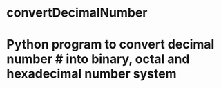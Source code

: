 # convertDecimalNumber
# Python program to convert decimal number # into binary, octal and hexadecimal number system
